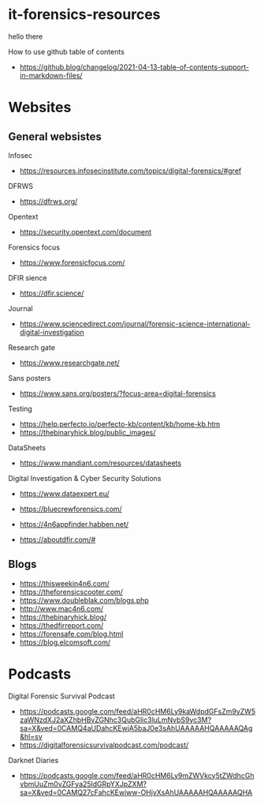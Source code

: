 # it-forensics-resources

hello there

How to use github table of contents
- https://github.blog/changelog/2021-04-13-table-of-contents-support-in-markdown-files/

# Websites

## General websistes

Infosec
- https://resources.infosecinstitute.com/topics/digital-forensics/#gref

DFRWS
- https://dfrws.org/

Opentext
- https://security.opentext.com/document

Forensics focus
- https://www.forensicfocus.com/

DFIR sience
- https://dfir.science/

Journal
- https://www.sciencedirect.com/journal/forensic-science-international-digital-investigation

Research gate
- https://www.researchgate.net/

Sans posters
- https://www.sans.org/posters/?focus-area=digital-forensics

Testing
- https://help.perfecto.io/perfecto-kb/content/kb/home-kb.htm
- https://thebinaryhick.blog/public_images/

DataSheets
- https://www.mandiant.com/resources/datasheets

Digital Investigation & Cyber Security Solutions
- https://www.dataexpert.eu/

- https://bluecrewforensics.com/

- https://4n6appfinder.habben.net/

- https://aboutdfir.com/#

## Blogs

- https://thisweekin4n6.com/
- https://theforensicscooter.com/
- https://www.doubleblak.com/blogs.php
- http://www.mac4n6.com/
- https://thebinaryhick.blog/
- https://thedfirreport.com/
- https://forensafe.com/blog.html
- https://blog.elcomsoft.com/

# Podcasts

Digital Forensic Survival Podcast
- https://podcasts.google.com/feed/aHR0cHM6Ly9kaWdpdGFsZm9yZW5zaWNzdXJ2aXZhbHBvZGNhc3QubGlic3luLmNvbS9yc3M?sa=X&ved=0CAMQ4aUDahcKEwjA5baJ0e3sAhUAAAAAHQAAAAAQAg&hl=sv
- https://digitalforensicsurvivalpodcast.com/podcast/

Darknet Diaries
- https://podcasts.google.com/feed/aHR0cHM6Ly9mZWVkcy5tZWdhcGhvbmUuZm0vZGFya25ldGRpYXJpZXM?sa=X&ved=0CAMQ27cFahcKEwiww-OHjvXsAhUAAAAAHQAAAAAQHA

